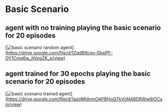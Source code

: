 # Basic Scenario

agent with no training playing the basic scenario for 20 episodes
-----------------------------------------------------------------

[![basic scenario random agent](https://lh3.googleusercontent.com/uJx0vUdRs4BLvRPAKVnmq2RtK3loA_MjPCog4HALs6pqJGKsOMwqNleU6hHW0LHzhZMP2cETfxw=w640)]
(https://drive.google.com/file/d/1ZqdB9cqy-GbpPF-OY1Cmp6w_hVogZK_p/view)

agent trained for 30 epochs playing the basic scenario for 20 episodes
----------------------------------------------------------------------

[![basic scenario trained agent](https://lh3.googleusercontent.com/ow9pMBjJ5PlsifZec9U9axNEWWVBnvdgt-0u2GO3VCRI9yMSZBE88xzplINomUlFH-WyEbOVcrA=w640)]
(https://drive.google.com/file/d/1azoMIdvmOAPBHoQTkVoNA8DRWw9iOCsm/view)
